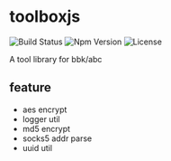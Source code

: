 # toolboxjs

![Build Status](https://github.com/bbk47/toolboxjs/actions/workflows/test.yml/badge.svg?branch=master)
![Npm Version](https://img.shields.io/npm/v/@bbk47/toolbox)
![License](https://img.shields.io/npm/l/@bbk47/toolbox)

A tool library for bbk/abc

## feature

- aes encrypt
- logger util
- md5 encrypt
- socks5 addr parse
- uuid util
